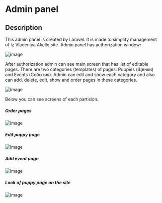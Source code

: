 # Admin panel
## Description
This admin panel is created by Laravel. It is made to simplify management of Iz Vladeniya Akello site.
Admin panel has authorization window:

![image](https://github.com/freecree/dog-Akelo-site/assets/62903633/cb255055-d897-438e-9319-9bf6ddb0a790)

After authorization admin can see main screen that has list of editable pages. There are two categories (templates) of pages: Puppies (Щенки) and Events (События). Admin can edit and show each category and also can add, delete, edit, show and order pages in these categories.

![image](https://github.com/freecree/dog-Akelo-site/assets/62903633/4f03bf1c-c9bc-44a3-8160-6a7b300bdafc)

Below you can see screens of each partision.

##### Order pages

![image](https://github.com/freecree/dog-Akelo-site/assets/62903633/58946ee4-bc32-412e-92f6-b7391a8b132b)

##### Edit puppy page

![image](https://github.com/freecree/dog-Akelo-site/assets/62903633/5f0648c8-cb67-47a1-800f-ccd95ec42f5a)

##### Add event page

![image](https://github.com/freecree/dog-Akelo-site/assets/62903633/3d637532-a081-497e-92b5-1bb6e85fd13e)

##### Look of puppy page on the site

![image](https://github.com/freecree/dog-Akelo-site/assets/62903633/68eb873c-34ed-4aef-aa3a-f8eb7a01dcc7)
